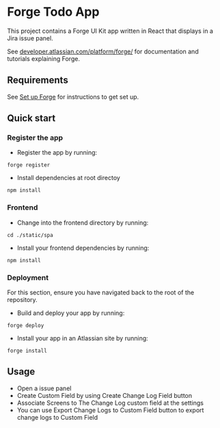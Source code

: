 # Forge Todo App

This project contains a Forge UI Kit app written in React that displays in a Jira issue panel.

See [developer.atlassian.com/platform/forge/](https://developer.atlassian.com/platform/forge) for documentation and tutorials explaining Forge.

## Requirements

See [Set up Forge](https://developer.atlassian.com/platform/forge/set-up-forge/) for instructions to get set up.

## Quick start

### Register the app

- Register the app by running:

```
forge register
```

- Install dependencies at root directoy 

```
npm install
```

### Frontend

- Change into the frontend directory by running:

```
cd ./static/spa
```

- Install your frontend dependencies by running:

```
npm install
```

### Deployment

For this section, ensure you have navigated back to the root of the repository.

- Build and deploy your app by running:

```
forge deploy
```

- Install your app in an Atlassian site by running:

```
forge install
```

## Usage

- Open a issue panel 
- Create Custom Field by using Create Change Log Field button
- Associate Screens to The Change Log custom field at the settings
- You can use Export Change Logs to Custom Field button to export change logs to Custom Field
